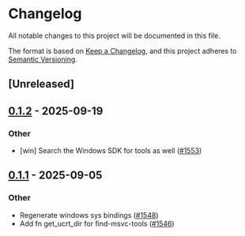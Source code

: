 # Changelog

All notable changes to this project will be documented in this file.

The format is based on [Keep a Changelog](https://keepachangelog.com/en/1.0.0/),
and this project adheres to [Semantic Versioning](https://semver.org/spec/v2.0.0.html).

## [Unreleased]

## [0.1.2](https://github.com/rust-lang/cc-rs/compare/find-msvc-tools-v0.1.1...find-msvc-tools-v0.1.2) - 2025-09-19

### Other

- [win] Search the Windows SDK for tools as well ([#1553](https://github.com/rust-lang/cc-rs/pull/1553))

## [0.1.1](https://github.com/rust-lang/cc-rs/compare/find-msvc-tools-v0.1.0...find-msvc-tools-v0.1.1) - 2025-09-05

### Other

- Regenerate windows sys bindings ([#1548](https://github.com/rust-lang/cc-rs/pull/1548))
- Add fn get_ucrt_dir for find-msvc-tools ([#1546](https://github.com/rust-lang/cc-rs/pull/1546))
